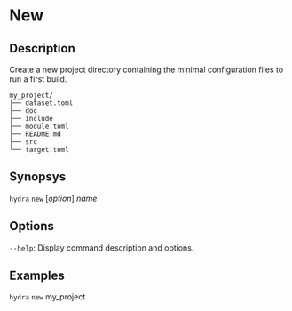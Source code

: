 # New

## Description

Create a new project directory containing the minimal configuration files to run a first build.

``` shell
my_project/
├── dataset.toml
├── doc
├── include
├── module.toml
├── README.md
├── src
└── target.toml
```

## Synopsys

`hydra` `new` [*option*] *name*

## Options

`--help`: Display command description and options.

## Examples

`hydra` `new` my_project 